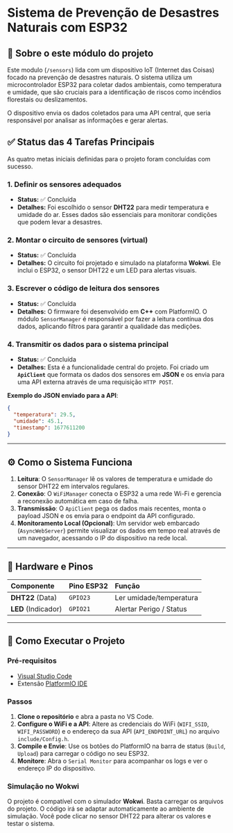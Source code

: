 # Sistema de Prevenção de Desastres Naturais com ESP32

## 📖 Sobre o este módulo do projeto

Este modulo (`/sensors`) lida com um dispositivo IoT (Internet das Coisas) focado na prevenção de desastres naturais. O sistema utiliza um microcontrolador ESP32 para coletar dados ambientais, como temperatura e umidade, que são cruciais para a identificação de riscos como incêndios florestais ou deslizamentos.

O dispositivo envia os dados coletados para uma API central, que seria responsável por analisar as informações e gerar alertas.

## ✅ Status das 4 Tarefas Principais

As quatro metas iniciais definidas para o projeto foram concluídas com sucesso.

### 1. Definir os sensores adequados
- **Status:** ✅ Concluída
- **Detalhes:** Foi escolhido o sensor **DHT22** para medir temperatura e umidade do ar. Esses dados são essenciais para monitorar condições que podem levar a desastres.

### 2. Montar o circuito de sensores (virtual)
- **Status:** ✅ Concluída
- **Detalhes:** O circuito foi projetado e simulado na plataforma **Wokwi**. Ele inclui o ESP32, o sensor DHT22 e um LED para alertas visuais.

### 3. Escrever o código de leitura dos sensores
- **Status:** ✅ Concluída
- **Detalhes:** O firmware foi desenvolvido em **C++** com PlatformIO. O módulo `SensorManager` é responsável por fazer a leitura contínua dos dados, aplicando filtros para garantir a qualidade das medições.

### 4. Transmitir os dados para o sistema principal
- **Status:** ✅ Concluída
- **Detalhes:** Esta é a funcionalidade central do projeto. Foi criado um **`ApiClient`** que formata os dados dos sensores em **JSON** e os envia para uma API externa através de uma requisição `HTTP POST`.

**Exemplo do JSON enviado para a API**:
```json
{
  "temperatura": 29.5,
  "umidade": 45.1,
  "timestamp": 1677611200
}
```

---

## ⚙️ Como o Sistema Funciona

1.  **Leitura**: O `SensorManager` lê os valores de temperatura e umidade do sensor DHT22 em intervalos regulares.
2.  **Conexão**: O `WiFiManager` conecta o ESP32 a uma rede Wi-Fi e gerencia a reconexão automática em caso de falha.
3.  **Transmissão**: O `ApiClient` pega os dados mais recentes, monta o payload JSON e os envia para o endpoint da API configurado.
4.  **Monitoramento Local (Opcional)**: Um servidor web embarcado (`AsyncWebServer`) permite visualizar os dados em tempo real através de um navegador, acessando o IP do dispositivo na rede local.

---

## 🔧 Hardware e Pinos

| Componente | Pino ESP32 | Função |
| :--- | :--- | :--- |
| **DHT22** (Data) | `GPIO23` | Ler umidade/temperatura |
| **LED** (Indicador) | `GPIO21` | Alertar Perigo / Status |

---

## 🚀 Como Executar o Projeto

### Pré-requisitos
- [Visual Studio Code](https://code.visualstudio.com/)
- Extensão [PlatformIO IDE](https://platformio.org/platformio-ide)

### Passos
1.  **Clone o repositório** e abra a pasta no VS Code.
2.  **Configure o WiFi e a API**: Altere as credenciais do WiFi (`WIFI_SSID`, `WIFI_PASSWORD`) e o endereço da sua API (`API_ENDPOINT_URL`) no arquivo `include/Config.h`.
3.  **Compile e Envie**: Use os botões do PlatformIO na barra de status (`Build`, `Upload`) para carregar o código no seu ESP32.
4.  **Monitore**: Abra o `Serial Monitor` para acompanhar os logs e ver o endereço IP do dispositivo.

### Simulação no Wokwi
O projeto é compatível com o simulador **Wokwi**. Basta carregar os arquivos do projeto. O código irá se adaptar automaticamente ao ambiente de simulação. Você pode clicar no sensor DHT22 para alterar os valores e testar o sistema.
```